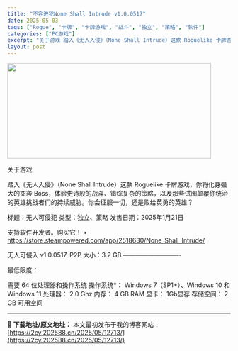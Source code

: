```yaml
---
title: "不容进犯None Shall Intrude v1.0.0517"
date: 2025-05-03
tags: ["Rogue", "卡牌", "卡牌游戏", "战斗", "独立", "策略", "软件"]
categories: ["PC游戏"]
excerpt: "关于游戏 踏入《无人入侵》（None Shall Intrude）这款 Roguelike 卡牌游戏，你将化身强大的突袭 Boss，体验史诗般的战斗、错综复杂的策略，以及那些试图颠覆你统治的英雄挑战者们的持续威胁。你会征服一切，还是败给英勇的英雄？ 标题：无人可侵犯 类型：独立、策略 发售日期：20&hellip;"
layout: post
---
```


<img class="aligncenter size-full wp-image-12698" src="https://2cy.202588.cn/wp-content/uploads/2025/05/2025050303402671.webp" alt="" width="460" height="215" />

关于游戏

踏入《无人入侵》（None Shall Intrude）这款 Roguelike 卡牌游戏，你将化身强大的突袭 Boss，体验史诗般的战斗、错综复杂的策略，以及那些试图颠覆你统治的英雄挑战者们的持续威胁。你会征服一切，还是败给英勇的英雄？

标题：无人可侵犯
类型：独立、策略
发售日期：2025年1月21日

支持软件开发者。购买它！
• https://store.steampowered.com/app/2518630/None_Shall_Intrude/

无人可侵入 v1.0.0517-P2P
大小：3.2 GB
—————————-

最低限度：

需要 64 位处理器和操作系统
操作系统*： Windows 7（SP1+）、Windows 10 和 Windows 11
处理器： 2.0 Ghz
内存： 4 GB RAM
显卡： 1Gb显存
存储空间： 2 GB 可用空间

---
📖 **下载地址/原文地址：** 本文最初发布于我的博客网站：[https://2cy.202588.cn/2025/05/12713/](https://2cy.202588.cn/2025/05/12713/)
